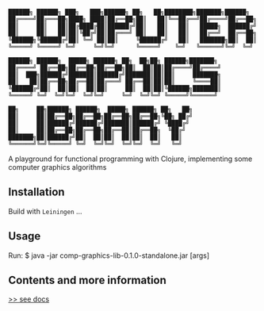 

    ██████╗ ██████╗ ███╗   ███╗██████╗ ██╗   ██╗████████╗███████╗██████╗     
    ██╔════╝██╔═══██╗████╗ ████║██╔══██╗██║   ██║╚══██╔══╝██╔════╝██╔══██╗    
    ██║     ██║   ██║██╔████╔██║██████╔╝██║   ██║   ██║   █████╗  ██████╔╝    
    ██║     ██║   ██║██║╚██╔╝██║██╔═══╝ ██║   ██║   ██║   ██╔══╝  ██╔══██╗    
    ╚██████╗╚██████╔╝██║ ╚═╝ ██║██║     ╚██████╔╝   ██║   ███████╗██║  ██║    
    ╚═════╝ ╚═════╝ ╚═╝     ╚═╝╚═╝      ╚═════╝    ╚═╝   ╚══════╝╚═╝  ╚═╝    
                                                                            
    ██████╗ ██████╗  █████╗ ██████╗ ██╗  ██╗██╗ ██████╗███████╗              
    ██╔════╝ ██╔══██╗██╔══██╗██╔══██╗██║  ██║██║██╔════╝██╔════╝              
    ██║  ███╗██████╔╝███████║██████╔╝███████║██║██║     ███████╗              
    ██║   ██║██╔══██╗██╔══██║██╔═══╝ ██╔══██║██║██║     ╚════██║              
    ╚██████╔╝██║  ██║██║  ██║██║     ██║  ██║██║╚██████╗███████║              
    ╚═════╝ ╚═╝  ╚═╝╚═╝  ╚═╝╚═╝     ╚═╝  ╚═╝╚═╝ ╚═════╝╚══════╝              
                                                                            
    ██╗     ██╗██████╗ ██████╗  █████╗ ██████╗ ██╗   ██╗                      
    ██║     ██║██╔══██╗██╔══██╗██╔══██╗██╔══██╗╚██╗ ██╔╝                      
    ██║     ██║██████╔╝██████╔╝███████║██████╔╝ ╚████╔╝                       
    ██║     ██║██╔══██╗██╔══██╗██╔══██║██╔══██╗  ╚██╔╝                        
    ███████╗██║██████╔╝██║  ██║██║  ██║██║  ██║   ██║                         
    ╚══════╝╚═╝╚═════╝ ╚═╝  ╚═╝╚═╝  ╚═╝╚═╝  ╚═╝   ╚═╝                         
                                                                            


A playground for functional programming with Clojure,
implementing some computer graphics algorithms 

## Installation
Build with `Leiningen`
...

## Usage

Run:
    $ java -jar comp-graphics-lib-0.1.0-standalone.jar [args]

## Contents and more information

[>> see docs](doc/intro.md)
